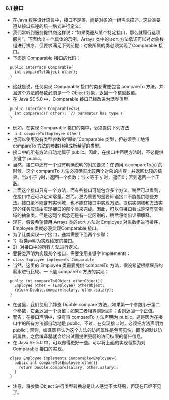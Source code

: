 ### 6.1 接口
- 在Java 程序设计语言中，接口不是类，而是对类的一组需求描述，这些类要遵从接口描述的统一格式进行定义。
- 我们常听到服务提供商这样说：“如果类遵从某个特定接口，那么就履行这项服务”。下面给出一个具体的示例。Arrays 类中的 sort 方法承诺可以对对象数组进行排序，但要求满足下列前提：对象所属的类必须实现了Comparable 接口。
- 下面是 Comparable 接口的代码：
```
  public interface Comparable{
    int compareTo(Object other);
  }
```
- 这就是说，任何实现 Comparable 接口的类都需要包含 compareTo 方法，并且这个方法的参数必须是一个 Object 对象，返回一个整型数值。
- 在 Java SE 5.0 中，Comparable 接口已经改进为泛型类型
```
  public interface Comparable<T>{
    int compareTo(T other);  // parameter has type T
  }
```
- 例如，在实现 Comparable<Employee> 接口的类中，必须提供下列方法
- ` int compareTo(Employee other)`
- 也可以使用没有类型参数的“原始”Comparable 类型，但必须手工地将 compareTo 方法的参数转换成所希望的类型。
- 接口中的所有方法自动地属于 public。因此，在接口中声明方法时，不必提供关键字 public。
- 当然，接口中还有一个没有明确说明的附加要求：在调用 x.compareTo(y) 的时候，这个 compareTo 方法必须确实比较两个对象的内容，并返回比较的结果。当x小于 y时，返回一个负数；当 x 等于 y 时，返回0；否则返回一个正数。
- 上面这个接口只有一个方法，而有些接口可能包含多个方法。稍后可以看到，在接口中还可以定义常量。然而，更为重要的是要知道接口不能提供哪些方法。接口绝不能含有实例域，也不能在接口中实现方法。提供实例域和方法实现的任务应该由实现接口的那个类来完成。因此，可以将接口看成是没有实例域的抽象类。但是这两个概念还是有一定区别的，稍后将给出详细解释。
- 现在，假设希望使用 Arrays 类的sort 方法对 Employee 对象数组进行排序，Employee 类就必须实现Comparable 接口。
- 为了让类实现一个接口，通常需要下面两个步骤：
- 1）将类声明为实现给定的接口。
- 2）对接口中的所有方法进行定义。
- 要将类声明为实现某个接口，需要使用关键字 implements：
- ` class Employee implements Comparable `
- 当然，这里的 Employee 类需要提供 compareTo 方法，假设希望根据雇员的薪水进行比较。一下是 compareTo 方法的实现：
```
  public int compareTo(Object otherObject){
    Employee other = (Employee) otherObject;
    return Double.compare(salary, other.salary);
  }
```
- 在这里，我们使用了静态 Double.compare 方法，如果第一个参数小于第二个参数，它会返回一个负值；如果二者相等则返回0；否则返回一个正值。
- 警告：在接口声明中，没有将 compareTo 方法声明为 public，这是因为在接口中的所有方法都自动地是 public。不过，在实现接口时，必须把方法声明为public；否则，编译器将认为这个方法的访问属性是包可见性，即类的默认访问属性，之后编译器就会给出试图提供更弱的访问权限的警告信息。
- 在 Java SE 5.0 中，可以做得更好一些。可以将上面的实现替换为对 Comparable<Employee> 接口的实现。
```
  class Employee implements Comparable<Employee>{
    public int compareTo(Employee other){
      return Double.compare(salary, other.salary);
    }
  }
```
- 注意，将参数 Object 进行类型转换总是让人感觉不太舒服，但现在已经不见了。




